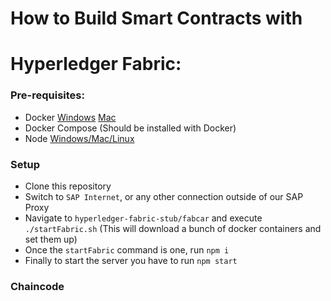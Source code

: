 # How to Build Smart Contracts with 
# Hyperledger Fabric: 

### Pre-requisites:
- Docker [Windows](https://docs.docker.com/docker-for-windows/edge-release-notes/) [Mac](https://docs.docker.com/docker-for-mac/edge-release-notes/)
- Docker Compose (Should be installed with Docker)
- Node [Windows/Mac/Linux](https://nodejs.org/en/download/)

### Setup
- Clone this repository
- Switch to `SAP Internet`, or any other connection outside of our SAP Proxy
- Navigate to `hyperledger-fabric-stub/fabcar` and execute `./startFabric.sh` (This will download a bunch of docker containers and set them up)
- Once the `startFabric` command is one, run `npm i`
- Finally to start the server you have to run `npm start`

### Chaincode
